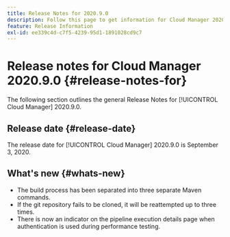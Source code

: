 ```yaml
---
title: Release Notes for 2020.9.0
description: Follow this page to get information for Cloud Manager 2020.9.0
feature: Release Information
exl-id: ee339c4d-c7f5-4239-95d1-1891028cd9c7
---
```

# Release notes for Cloud Manager 2020.9.0 {#release-notes-for}

The following section outlines the general Release Notes for [!UICONTROL Cloud Manager] 2020.9.0.

## Release date {#release-date}

The release date for [!UICONTROL Cloud Manager] 2020.9.0 is September 3, 2020.

## What's new {#whats-new}

* The build process has been separated into three separate Maven commands.
* If the git repository fails to be cloned, it will be reattempted up to three times.
* There is now an indicator on the pipeline execution details page when authentication is used during performance testing.
